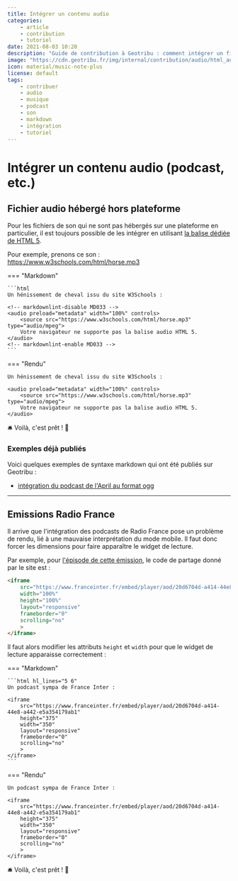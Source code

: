 ```yaml
---
title: Intégrer un contenu audio
categories:
    - article
    - contribution
    - tutoriel
date: 2021-08-03 10:20
description: "Guide de contribution à Geotribu : comment intégrer un fichier audio (podcast, etc.) dans un contenu en Markdown."
image: "https://cdn.geotribu.fr/img/internal/contribution/audio/html_audio_tag.png"
icon: material/music-note-plus
license: default
tags:
    - contribuer
    - audio
    - musique
    - podcast
    - son
    - markdown
    - intégration
    - tutoriel
---
```


# Intégrer un contenu audio (podcast, etc.)

## Fichier audio hébergé hors plateforme

Pour les fichiers de son qui ne sont pas hébergés sur une plateforme en particulier, il est toujours possible de les intégrer en utilisant [la balise dédiée de HTML 5](https://www.w3schools.com/html/html5_audio.asp).

Pour exemple, prenons ce son : <https://www.w3schools.com/html/horse.mp3>

<!-- markdownlint-disable MD046 -->
=== "Markdown"

    ```html
    Un hénissement de cheval issu du site W3Schools :

    <!-- markdownlint-disable MD033 -->
    <audio preload="metadata" width="100%" controls>
        <source src="https://www.w3schools.com/html/horse.mp3" type="audio/mpeg">
        Votre navigateur ne supporte pas la balise audio HTML 5.
    </audio>
    <!-- markdownlint-enable MD033 -->
    ```

=== "Rendu"

    Un hénissement de cheval issu du site W3Schools :

    <audio preload="metadata" width="100%" controls>
        <source src="https://www.w3schools.com/html/horse.mp3" type="audio/mpeg">
        Votre navigateur ne supporte pas la balise audio HTML 5.
    </audio>

:bellhop_bell: Voilà, c'est prêt ! :tada:

### Exemples déjà publiés

Voici quelques exemples de syntaxe markdown qui ont été publiés sur Geotribu :

- [intégration du podcast de l'April au format ogg](https://github.com/geotribu/website/blob/master/content/rdp/2021/rdp_2021-03-26.md?plain=1#L172-L181)

----

## Emissions Radio France

Il arrive que l'intégration des podcasts de Radio France pose un problème de rendu, lié à une mauvaise interprétation du mode mobile. Il faut donc forcer les dimensions pour faire apparaître le widget de lecture.

Par exemple, pour [l'épisode de cette émission](https://www.franceinter.fr/emissions/l-ete-comme-jamais/l-ete-comme-jamais-du-jeudi-29-juillet-2021), le code de partage donné par le site est :

```html
<iframe
    src="https://www.franceinter.fr/embed/player/aod/20d6704d-a414-44e8-a442-e5a354179ab1"
    width="100%"
    height="100%"
    layout="responsive"
    frameborder="0"
    scrolling="no"
    >
</iframe>
```

Il faut alors modifier les attributs `height` et `width` pour que le widget de lecture apparaisse correctement :

<!-- markdownlint-disable MD046 -->
=== "Markdown"

    ```html hl_lines="5 6"
    Un podcast sympa de France Inter :

    <iframe
        src="https://www.franceinter.fr/embed/player/aod/20d6704d-a414-44e8-a442-e5a354179ab1"
        height="375"
        width="350"
        layout="responsive"
        frameborder="0"
        scrolling="no"
        >
    </iframe>
    ```

=== "Rendu"

    Un podcast sympa de France Inter :

    <iframe
        src="https://www.franceinter.fr/embed/player/aod/20d6704d-a414-44e8-a442-e5a354179ab1"
        height="375"
        width="350"
        layout="responsive"
        frameborder="0"
        scrolling="no"
        >
    </iframe>

:bellhop_bell: Voilà, c'est prêt ! :tada:
